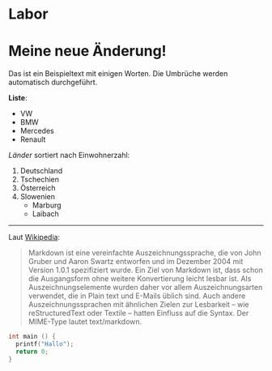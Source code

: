 # Labor
# Meine neue Änderung!

Das ist ein Beispieltext mit einigen Worten. Die Umbrüche werden automatisch durchgeführt.

**Liste**:
 * VW
 * BMW
 * Mercedes
 * Renault

*Länder* sortiert nach Einwohnerzahl:
 1. Deutschland
 1. Tschechien
 1. Österreich
 1. Slowenien
    * Marburg
    * Laibach
--------------------------------------

Laut [Wikipedia](https://de.wikipedia.org/wiki/Markdown):

> Markdown ist eine vereinfachte Auszeichnungssprache, die von John Gruber und Aaron Swartz entworfen und im Dezember 2004 mit Version 1.0.1 spezifiziert wurde. Ein Ziel von Markdown ist, dass schon die Ausgangsform ohne weitere Konvertierung leicht lesbar ist. Als Auszeichnungselemente wurden daher vor allem Auszeichnungsarten verwendet, die in Plain text und E-Mails üblich sind. Auch andere Auszeichnungssprachen mit ähnlichen Zielen zur Lesbarkeit – wie reStructuredText oder Textile – hatten Einfluss auf die Syntax. Der MIME-Type lautet text/markdown.

```C
int main () {
  printf("Hallo");
  return 0;
}
```
